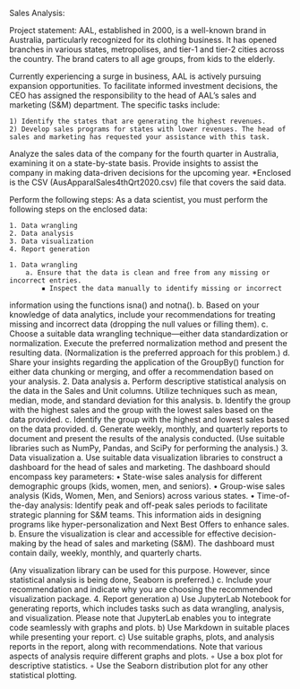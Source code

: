 Sales Analysis:

Project statement:
AAL, established in 2000, is a well-known brand in Australia, particularly recognized for its clothing business. It has opened branches in various states, metropolises, and tier-1 and tier-2 cities across the country.
The brand caters to all age groups, from kids to the elderly.

Currently experiencing a surge in business, AAL is actively pursuing expansion opportunities. To facilitate informed investment decisions, the CEO has assigned the responsibility to the head of AAL’s sales and marketing (S&M) department.
The specific tasks include:

    1) Identify the states that are generating the highest revenues.
    2) Develop sales programs for states with lower revenues. The head of sales and marketing has requested your assistance with this task.
Analyze the sales data of the company for the fourth quarter in Australia, examining it on a state-by-state basis. Provide insights to assist the company in making data-driven decisions for the upcoming year.
*Enclosed is the CSV (AusApparalSales4thQrt2020.csv) file that covers the said data.

Perform the following steps:
As a data scientist, you must perform the following steps on the enclosed data:

    1. Data wrangling
    2. Data analysis
    3. Data visualization
    4. Report generation

    1. Data wrangling
        a. Ensure that the data is clean and free from any missing or incorrect entries.
            ▪ Inspect the data manually to identify missing or incorrect
information using the functions isna() and notna().
        b. Based on your knowledge of data analytics, include your recommendations for treating missing and incorrect data (dropping the null values or filling them).
        c. Choose a suitable data wrangling technique—either data standardization or normalization. Execute the preferred normalization method and present the resulting data. (Normalization is the preferred approach for this problem.)
        d. Share your insights regarding the application of the GroupBy() function for either data chunking or merging, and offer a recommendation based on your analysis.
    2. Data analysis
        a. Perform descriptive statistical analysis on the data in the Sales and Unit columns. Utilize techniques such as mean, median, mode, and standard deviation for this analysis.
        b. Identify the group with the highest sales and the group with the lowest sales based on the data provided.
        c. Identify the group with the highest and lowest sales based on the data provided.
        d. Generate weekly, monthly, and quarterly reports to document and present the results of the analysis conducted.
(Use suitable libraries such as NumPy, Pandas, and SciPy for performing the analysis.)
    3. Data visualization
        a. Use suitable data visualization libraries to construct a dashboard for the head of sales and marketing. The dashboard should encompass key parameters:
    • State-wise sales analysis for different demographic groups (kids, women, men, and seniors).
    • Group-wise sales analysis (Kids, Women, Men, and Seniors) across various states.
    • Time-of-the-day analysis: Identify peak and off-peak sales periods to facilitate strategic planning for S&M teams. This information aids in designing programs like hyper-personalization and Next Best Offers to enhance sales.
        b. Ensure the visualization is clear and accessible for effective decision- making by the head of sales and marketing (S&M).
The dashboard must contain daily, weekly, monthly, and quarterly charts.

(Any visualization library can be used for this purpose. However, since statistical analysis is being done, Seaborn is preferred.)
        c. Include your recommendation and indicate why you are choosing the recommended visualization package.
    4. Report generation
    a) Use JupyterLab Notebook for generating reports, which includes tasks such as data wrangling, analysis, and visualization. Please note that JupyterLab enables you to integrate code seamlessly with graphs and plots.
    b) Use Markdown in suitable places while presenting your report.
    c) Use suitable graphs, plots, and analysis reports in the report, along with recommendations. Note that various aspects of analysis require different graphs and plots.
        ◦ Use a box plot for descriptive statistics.
        ◦ Use the Seaborn distribution plot for any other statistical plotting.